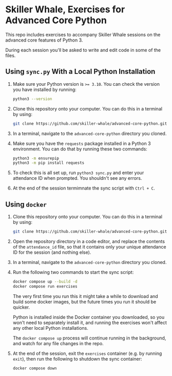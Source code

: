 # Skiller Whale, Exercises for Advanced Core Python

This repo includes exercises to accompany Skiller Whale sessions on the advanced core features of Python 3.

During each session you'll be asked to write and edit code in some of the files.

## Using `sync.py` With a Local Python Installation

1. Make sure your Python version is `>= 3.10`. You can check the version you have installed by running:
    ```sh
    python3 --version
    ```

2. Clone this repository onto your computer. You can do this in a terminal by using:
    ```sh
    git clone https://github.com/skiller-whale/advanced-core-python.git
    ```

3. In a terminal, navigate to the `advanced-core-python` directory you cloned.

4. Make sure you have the `requests` package installed in a Python 3 environment. You can do that by running these two commands:
    ```sh
    python3 -m ensurepip
    python3 -m pip install requests
    ```

5. To check this is all set up, run `python3 sync.py` and enter your attendance ID when prompted. You shouldn't see any errors.

6. At the end of the session termimnate the sync script with `Ctrl + C`.

## Using `docker`

1. Clone this repository onto your computer. You can do this in a terminal by using:
    ```sh
    git clone https://github.com/skiller-whale/advanced-core-python.git
    ```

2. Open the repository directory in a code editor, and replace the contents of the `attendance_id` file, so that it contains only your unique attendance ID for the session (and nothing else).

3. In a terminal, navigate to the `advanced-core-python` directory you cloned.

4. Run the following two commands to start the sync script:
    ```sh
    docker compose up --build -d
    docker compose run exercises
    ```

    The very first time you run this it might take a while to download and build some docker images, but the future times you run it should be quicker.

    Python is installed inside the Docker container you downloaded, so you won't need to separately install it, and running the exercises won't affect any other local Python installations.

    The `docker compose up` process will continue running in the background, and watch for any file changes in the repo.

5. At the end of the session, exit the `exercises` container (e.g. by running `exit`), then run the following to shutdown the sync container:
    ```sh
    docker compose down
    ```
